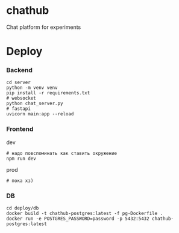 # chathub
Chat platform for experiments

# Deploy
### Backend
```shell
cd server
python -m venv venv
pip install -r requirements.txt
# websocket
python chat_server.py
# fastapi
uvicorn main:app --reload
```

### Frontend
dev
```shell
# надо повспоминать как ставить окружение
npm run dev
```

prod
```shell
# пока хз)
```

### DB
```shell
cd deploy/db
docker build -t chathub-postgres:latest -f pg-Dockerfile .
docker run -e POSTGRES_PASSWORD=password -p 5432:5432 chathub-postgres:latest
```
